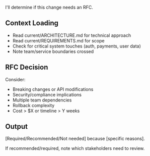I'll determine if this change needs an RFC.

## Context Loading
- Read current/ARCHITECTURE.md for technical approach
- Read current/REQUIREMENTS.md for scope
- Check for critical system touches (auth, payments, user data)
- Note team/service boundaries crossed

## RFC Decision
Consider:
- Breaking changes or API modifications
- Security/compliance implications
- Multiple team dependencies
- Rollback complexity
- Cost > $X or timeline > Y weeks

## Output
[Required/Recommended/Not needed] because [specific reasons].

If recommended/required, note which stakeholders need to review.
